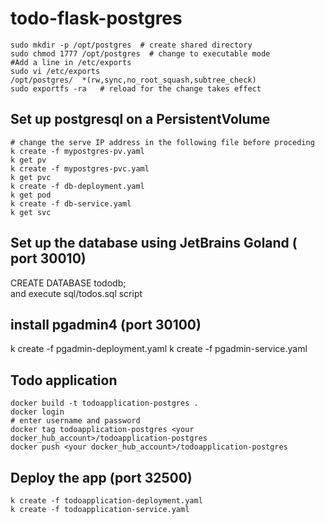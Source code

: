 # todo-flask-postgres

```shell
sudo mkdir -p /opt/postgres  # create shared directory
sudo chmod 1777 /opt/postgres  # change to executable mode
#Add a line in /etc/exports
sudo vi /etc/exports
/opt/postgres/  *(rw,sync,no_root_squash,subtree_check)
sudo exportfs -ra   # reload for the change takes effect
```

## Set up postgresql on a PersistentVolume
```shell
# change the serve IP address in the following file before proceding
k create -f mypostgres-pv.yaml
k get pv
k create -f mypostgres-pvc.yaml
k get pvc
k create -f db-deployment.yaml
k get pod
k create -f db-service.yaml
k get svc 
```
## Set up the database using JetBrains Goland ( port 30010)
CREATE DATABASE tododb;  
and execute sql/todos.sql script  

## install pgadmin4 (port 30100)
k create -f pgadmin-deployment.yaml
k create -f pgadmin-service.yaml


## Todo application 
```shell
docker build -t todoapplication-postgres .
docker login
# enter username and password
docker tag todoapplication-postgres <your docker_hub_account>/todoapplication-postgres
docker push <your docker_hub_account>/todoapplication-postgres
```

## Deploy the app  (port 32500)
```shell
k create -f todoapplication-deployment.yaml
k create -f todoapplication-service.yaml